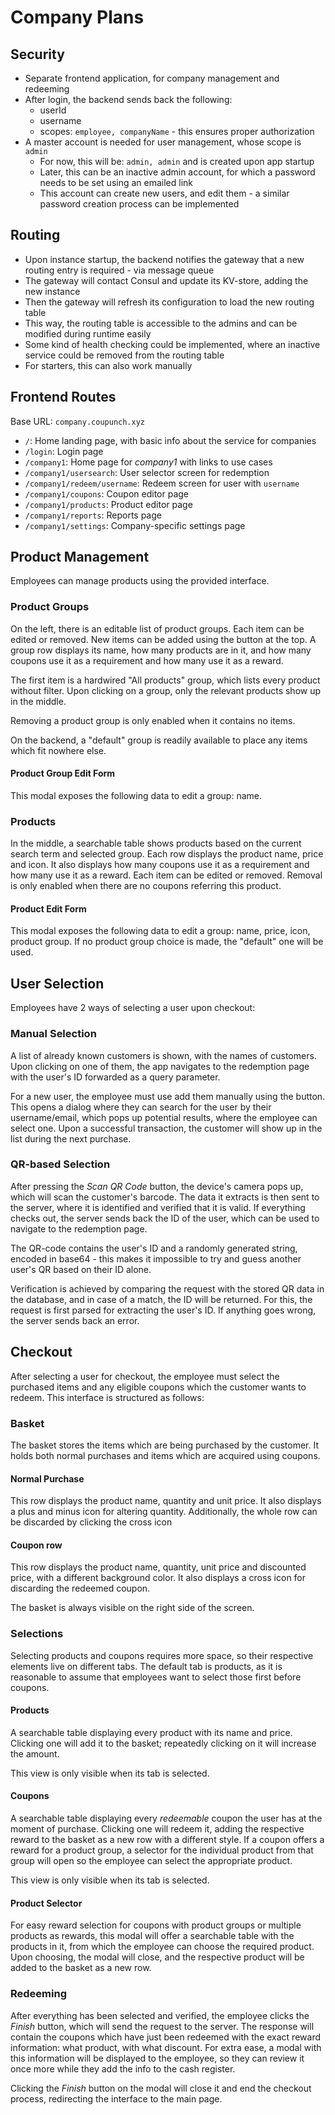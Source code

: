 # Company Plans

## Security

* Separate frontend application, for company management and redeeming
* After login, the backend sends back the following:
  * userId
  * username
  * scopes: `employee, companyName` - this ensures proper authorization
* A master account is needed for user management, whose scope is `admin`
  * For now, this will be: `admin, admin` and is created upon app startup
  * Later, this can be an inactive admin account, for which a password needs to be set using an emailed link
  * This account can create new users, and edit them - a similar password creation process can be implemented

## Routing

* Upon instance startup, the backend notifies the gateway that a new routing entry is required - via message queue
* The gateway will contact Consul and update its KV-store, adding the new instance
* Then the gateway will refresh its configuration to load the new routing table
* This way, the routing table is accessible to the admins and can be modified during runtime easily
* Some kind of health checking could be implemented, where an inactive service could be removed from the routing table
* For starters, this can also work manually

## Frontend Routes

Base URL: `company.coupunch.xyz`

* `/`: Home landing page, with basic info about the service for companies
* `/login`: Login page
* `/company1`: Home page for *company1* with links to use cases
* `/company1/usersearch`: User selector screen for redemption
* `/company1/redeem/username`: Redeem screen for user with `username`
* `/company1/coupons`: Coupon editor page
* `/company1/products`: Product editor page
* `/company1/reports`: Reports page
* `/company1/settings`: Company-specific settings page

## Product Management

Employees can manage products using the provided interface.

### Product Groups

On the left, there is an editable list of product groups. Each item can be edited or removed. New items can be added using the button at the top. A group row displays its name, how many products are in it, and how many coupons use it as a requirement and how many use it as a reward.

The first item is a hardwired "All products" group, which lists every product without filter. Upon clicking on a group, only the relevant products show up in the middle.

Removing a product group is only enabled when it contains no items.

On the backend, a "default" group is readily available to place any items which fit nowhere else.

#### Product Group Edit Form

This modal exposes the following data to edit a group: name.

### Products

In the middle, a searchable table shows products based on the current search term and selected group. Each row displays the product name, price and icon. It also displays how many coupons use it as a requirement and how many use it as a reward. Each item can be edited or removed. Removal is only enabled when there are no coupons referring this product.

#### Product Edit Form

This modal exposes the following data to edit a group: name, price, icon, product group. If no product group choice is made, the "default" one will be used.

## User Selection

Employees have 2 ways of selecting a user upon checkout:

### Manual Selection

A list of already known customers is shown, with the names of customers. Upon clicking on one of them, the app navigates to the redemption page with the user's ID forwarded as a query parameter.

For a new user, the employee must use add them manually using the button. This opens a dialog where they can search for the user by their username/email, which pops up potential results, where the employee can select one. Upon a successful transaction, the customer will show up in the list during the next purchase.

### QR-based Selection

After pressing the *Scan QR Code* button, the device's camera pops up, which will scan the customer's barcode. The data it extracts is then sent to the server, where it is identified and verified that it is valid. If everything checks out, the server sends back the ID of the user, which can be used to navigate to the redemption page.

The QR-code contains the user's ID and a randomly generated string, encoded in base64 - this makes it impossible to try and guess another user's QR based on their ID alone.

Verification is achieved by comparing the request with the stored QR data in the database, and in case of a match, the ID will be returned. For this, the request is first parsed for extracting the user's ID. If anything goes wrong, the server sends back an error.

## Checkout

After selecting a user for checkout, the employee must select the purchased items and any eligible coupons which the customer wants to redeem. This interface is structured as follows:

### Basket

The basket stores the items which are being purchased by the customer. It holds both normal purchases and items which are acquired using coupons.

#### Normal Purchase

This row displays the product name, quantity and unit price. It also displays a plus and minus icon for altering quantity. Additionally, the whole row can be discarded by clicking the cross icon

#### Coupon row

This row displays the product name, quantity, unit price and discounted price, with a different background color. It also displays a cross icon for discarding the redeemed coupon.

The basket is always visible on the right side of the screen.

### Selections

Selecting products and coupons requires more space, so their respective elements live on different tabs. The default tab is products, as it is reasonable to assume that employees want to select those first before coupons.

#### Products

A searchable table displaying every product with its name and price. Clicking one will add it to the basket; repeatedly clicking on it will increase the amount. 

This view is only visible when its tab is selected.

#### Coupons

A searchable table displaying every *redeemable* coupon the user has at the moment of purchase. Clicking one will redeem it, adding the respective reward to the basket as a new row with a different style. If a coupon offers a reward for a product group, a selector for the individual product from that group will open so the employee can select the appropriate product.

This view is only visible when its tab is selected.

#### Product Selector

For easy reward selection for coupons with product groups or multiple products as rewards, this modal will offer a searchable table with the products in it, from which the employee can choose the required product. Upon choosing, the modal will close, and the respective product will be added to the basket as a new row.

### Redeeming

After everything has been selected and verified, the employee clicks the *Finish* button, which will send the request to the server. The response will contain the coupons which have just been redeemed with the exact reward information: what product, with what discount. For extra ease, a modal with this information will be displayed to the employee, so they can review it once more while they add the info to the cash register.

Clicking the *Finish* button on the modal will close it and end the checkout process, redirecting the interface to the main page.